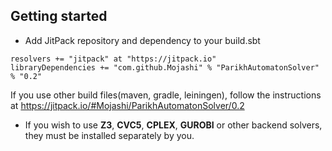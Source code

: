 ## Getting started
- Add JitPack repository and dependency to your build.sbt
```
resolvers += "jitpack" at "https://jitpack.io"
libraryDependencies += "com.github.Mojashi" % "ParikhAutomatonSolver" % "0.2"	
```
If you use other build files(maven, gradle, leiningen), follow the instructions at https://jitpack.io/#Mojashi/ParikhAutomatonSolver/0.2

- If you wish to use **Z3**, **CVC5**, **CPLEX**, **GUROBI** or other backend solvers, they must be installed separately by you.